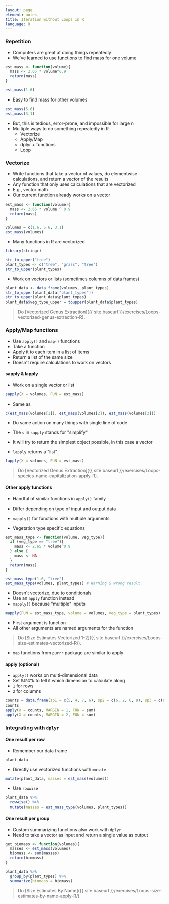 ```yaml
---
layout: page
element: notes
title: Iteration without Loops in R
language: R
---
```


### Repetition

* Computers are great at doing things repeatedly
* We've learned to use functions to find mass for one volume

```r
est_mass <- function(volume){
  mass <- 2.65 * volume^0.9
  return(mass)
}

est_mass(1.6)
```

* Easy to find mass for other volumes

```r
est_mass(5.6)
est_mass(3.1)
```

* But, this is tedious, error-prone, and impossible for large n
* Multiple ways to do something repeatedly in R
  * Vectorize
  * Apply/Map
  * dplyr + functions
  * Loop

### Vectorize

* Write functions that take a vector of values, do elementwise calculations, and return a vector of the results
* Any function that only uses calculations that are vectorized
* E.g., vector math
* Our current function already works on a vector

```r
est_mass <- function(volume){
  mass <- 2.65 * volume ^ 0.9
  return(mass)
}

volumes = c(1.6, 5.6, 3.1)
est_mass(volumes)
```

* Many functions in R are vectorized

```r
library(stringr)

str_to_upper("tree")
plant_types <- c("tree", "grass", "tree")
str_to_upper(plant_types)
```

* Work on vectors or lists (sometimes columns of data frames)

```r
plant_data <- data.frame(volumes, plant_types)
str_to_upper(plant_data["plant_types"])
str_to_upper(plant_data$plant_types)
plant_data$veg_type_upper = toupper(plant_data$plant_types)
```

> Do [Vectorized Genus Extraction]({{ site.baseurl }}/exercises/Loops-vectorized-genus-extraction-R).

### Apply/Map functions

* Use `apply()` and `map()` functions
* Take a function
* Apply it to each item in a list of items
* Return a list of the same size
* Doesn't require calculations to work on vectors

#### sapply & lapply

* Work on a single vector or list

```r
sapply(X = volumes, FUN = est_mass)
```

* Same as

```r
c(est_mass(volumes[1]), est_mass(volumes[2]), est_mass(volumes[3]))
```

* Do same action on many things with single line of code

* The `s` in `sapply` stands for "simplify"
* It will try to return the simplest object possible, in this case a vector
* `lapply` returns a "list"

```r
lapply(X = volumes, FUN = est_mass)
```

> Do [Vectorized Genus Extraction]({{ site.baseurl }}/exercises/Loops-species-name-capitalization-apply-R).

#### Other apply functions

* Handful of similar functions in `apply()` family
* Differ depending on type of input and output data

* `mapply()` for functions with multiple arguments
* Vegetation type specific equations

```r
est_mass_type <- function(volume, veg_type){
  if (veg_type == "tree"){
    mass <- 2.65 * volume^0.9
  } else {
    mass <- NA
  }
  return(mass)
}

est_mass_type(1.6, "tree")
est_mass_type(volumes, plant_types) # Warning & wrong result
```

* Doesn't vectorize, due to conditionals
* Use an `apply` function instead
* `mapply()` because "multiple" inputs

```r
mapply(FUN = est_mass_type, volume = volumes, veg_type = plant_types)
```

* First argument is function
* All other arguments are named arguments for the function

> Do [Size Estimates Vectorized 1-2]({{ site.baseurl }}/exercises/Loops-size-estimates-vectorized-R/).

* `map` functions from `purrr` package are similar to apply

#### apply (**optional**)

* `apply()` works on multi-dimensional data
* Set `MARGIN` to tell it which dimension to calculate along
* `1` for rows
* `2` for columns

```r
counts = data.frame(sp1 = c(5, 4, 7, 6), sp2 = c(6, 2, 6, 9), sp3 = c(8, 16, 1, 0))
counts
apply(X = counts, MARGIN = 1, FUN = sum)
apply(X = counts, MARGIN = 2, FUN = sum)
```

### Integrating with `dplyr`

#### One result per row

* Remember our data frame

```r
plant_data
```

* Directly use vectorized functions with `mutate`

```r
mutate(plant_data, masses = est_mass(volumes))
```

* Use `rowwise`

```r
plant_data %>%
  rowwise() %>%
  mutate(masses = est_mass_type(volumes, plant_types))
```

#### One result per group

* Custom summarizing functions also work with `dplyr`
* Need to take a vector as input and return a single value as output

```r
get_biomass <- function(volumes){
  masses <- est_mass(volumes)
  biomass <- sum(masses)
  return(biomass)
}

plant_data %>%
  group_by(plant_types) %>%
  summarize(biomass = biomass)
```

> Do [Size Estimates By Name]({{ site.baseurl }}/exercises/Loops-size-estimates-by-name-apply-R/).
